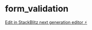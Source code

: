 # form_validation

[Edit in StackBlitz next generation editor ⚡️](https://stackblitz.com/~/github.com/AdamShaikhJs/form_validation)